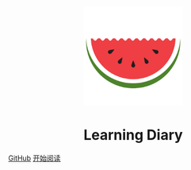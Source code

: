 <p align="center">
<img src="./images/watermelon.png" width="200" height="200"/>
</p>
<h1 align="center">Learning Diary</h1>

[GitHub](https://github.com/Lazybones3/LearningDiary)
[开始阅读](#LearningDiary)
